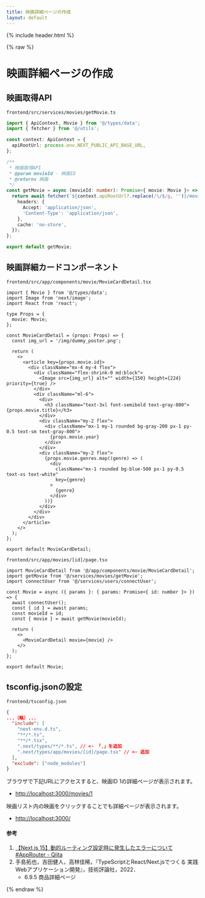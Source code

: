 ```yaml
---
title: 映画詳細ページの作成
layout: default
---
```


{% include header.html %}

{% raw %}

# 映画詳細ページの作成

## 映画取得API
`frontend/src/services/movies/getMovie.ts`
```ts
import { ApiContext, Movie } from '@/types/data';
import { fetcher } from '@/utils';

const context: ApiContext = {
  apiRootUrl: process.env.NEXT_PUBLIC_API_BASE_URL,
};

/**
 * 映画取得API
 * @param movieId - 映画ID
 * @returns 映画
 */
const getMovie = async (movieId: number): Promise<{ movie: Movie }> => {
  return await fetcher(`${context.apiRootUrl?.replace(/\/$/g, '')}/movies/${movieId}/`, {
    headers: {
      Accept: 'application/json',
      'Content-Type': 'application/json',
    },
    cache: 'no-store',
  });
};

export default getMovie;
```

## 映画詳細カードコンポーネント
`frontend/src/app/components/movie/MovieCardDetail.tsx`
```tsx
import { Movie } from '@/types/data';
import Image from 'next/image';
import React from 'react';

type Props = {
  movie: Movie;
};

const MovieCardDetail = (props: Props) => {
  const img_url = '/img/dummy_poster.png';

  return (
    <>
      <article key={props.movie.id}>
        <div className="mx-4 my-4 flex">
          <div className="flex-shrink-0 md:block">
            <Image src={img_url} alt="" width={150} height={224} priority={true} />
          </div>
          <div className="ml-6">
            <div>
              <h3 className="text-3xl font-semibold text-gray-800">{props.movie.title}</h3>
            </div>
            <div className="my-2 flex">
              <div className="mx-1 my-1 rounded bg-gray-200 px-1 py-0.5 text-sm text-gray-800">
                {props.movie.year}
              </div>
            </div>
            <div className="my-2 flex">
              {props.movie.genres.map((genre) => (
                <div
                  className="mx-1 rounded bg-blue-500 px-1 py-0.5 text-xs text-white"
                  key={genre}
                >
                  {genre}
                </div>
              ))}
            </div>
          </div>
        </div>
      </article>
    </>
  );
};

export default MovieCardDetail;
```

`frontend/src/app/movies/[id]/page.tsx`
```tsx
import MovieCardDetail from '@/app/components/movie/MovieCardDetail';
import getMovie from '@/services/movies/getMovie';
import connectUser from '@/services/users/connectUser';

const Movie = async ({ params }: { params: Promise<{ id: number }> }) => {
  await connectUser();
  const { id } = await params;
  const movieId = id;
  const { movie } = await getMovie(movieId);

  return (
    <>
      <MovieCardDetail movie={movie} />
    </>
  );
};

export default Movie;
```

## tsconfig.jsonの設定
`frontend/tsconfig.json`
```json
{
...（略）...
  "include": [
    "next-env.d.ts",
    "**/*.ts",
    "**/*.tsx",
    ".next/types/**/*.ts", // <- 「,」を追加
    ".next/types/app/movies/[id]/page.tsx" // <- 追加
  ],
  "exclude": ["node_modules"]
}
```

ブラウザで下記URLにアクセスすると、映画ID 1の詳細ページが表示されます。
- [http://localhost:3000/movies/1](http://localhost:3000/movies/1)

映画リスト内の映画をクリックすることでも詳細ページが表示されます。
- [http://localhost:3000/](http://localhost:3000/)

#### 参考
1. [【Next.js 15】動的ルーティング設定時に発生したエラーについて #AppRouter - Qiita](https://qiita.com/RyuNo-13/items/751511de8b498eeb4a8b)
1. 手島拓也，吉田健人，高林佳稀，『TypeScriptとReact/Next.jsでつくる 実践Webアプリケーション開発』，技術評論社，2022．
   - 6.9.5 商品詳細ページ

{% endraw %}

